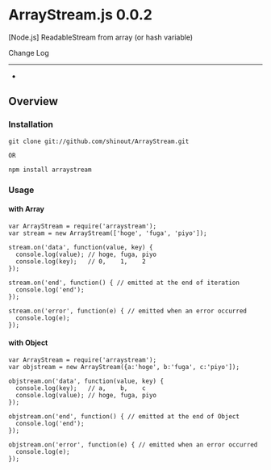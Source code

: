ArrayStream.js 0.0.2
==========
[Node.js] ReadableStream from array (or hash variable)

Change Log

----------------
* [0.0.1]: Release

Overview
----------------
### Installation ###
    git clone git://github.com/shinout/ArrayStream.git

    OR

    npm install arraystream

### Usage ###
#### with Array ####
    var ArrayStream = require('arraystream');
    var stream = new ArrayStream(['hoge', 'fuga', 'piyo']);

    stream.on('data', function(value, key) {
      console.log(value); // hoge, fuga, piyo
      console.log(key);   // 0,    1,    2
    });

    stream.on('end', function() { // emitted at the end of iteration
      console.log('end');
    });

    stream.on('error', function(e) { // emitted when an error occurred
      console.log(e);
    });



#### with Object ####
    var ArrayStream = require('arraystream');
    var objstream = new ArrayStream({a:'hoge', b:'fuga', c:'piyo']);

    objstream.on('data', function(value, key) {
      console.log(key);   // a,    b,    c
      console.log(value); // hoge, fuga, piyo
    });

    objstream.on('end', function() { // emitted at the end of Object
      console.log('end');
    });

    objstream.on('error', function(e) { // emitted when an error occurred
      console.log(e);
    });


